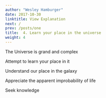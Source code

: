```yaml
---
author: "Wesley Hamburger"
date: 2017-10-30
linktitle: View Explanation
next: /
prev: /posts/one
title:  4. Learn your place in the universe
weight: 4
---
```



The Universe is grand and complex

Attempt to learn your place in it

Understand our place in the galaxy

Appreciate the apparent improbability of life 

Seek knowledge

